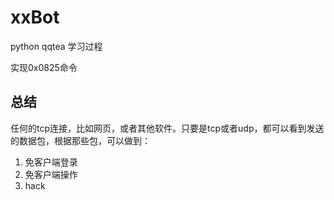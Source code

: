 # xxBot
python qqtea 学习过程

实现0x0825命令

## 总结

任何的tcp连接，比如网页，或者其他软件。只要是tcp或者udp，都可以看到发送的数据包，根据那些包，可以做到：

1. 免客户端登录
2. 免客户端操作
3. hack